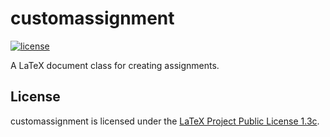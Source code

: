 # customassignment

[![license](https://img.shields.io/badge/license-LPPL-blue.svg)](https://github.com/laschuet/customassignment/blob/master/LICENSE.txt)

A LaTeX document class for creating assignments.

## License

customassignment is licensed under the [LaTeX Project Public License 1.3c](./LICENSE.txt).
